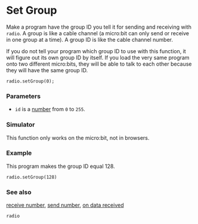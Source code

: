# Set Group

Make a program have the group ID you tell it for sending and receiving
with ``radio``.  A group is like a cable channel (a micro:bit can only
send or receive in one group at a time). A group ID is like the cable
channel number.

If you do not tell your program which group ID to use with this
function, it will figure out its own group ID by itself.  If you load
the very same program onto two different micro:bits, they will be able
to talk to each other because they will have the same group ID.

```sig
radio.setGroup(0);
```

### Parameters

* ``id`` is a [number](/reference/types/number) from ``0`` to ``255``.

### Simulator

This function only works on the micro:bit, not in browsers.

### Example

This program makes the group ID equal 128.

```blocks
radio.setGroup(128)
```

### See also

[receive number](/reference/radio/receive-number), [send number](/reference/radio/send-number), [on data received](/reference/radio/on-data-received)

```package
radio
```